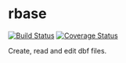 rbase
=====

[![Build Status](https://travis-ci.org/cybrilla/rbase.svg?branch=master)](https://travis-ci.org/cybrilla/rbase)
[![Coverage Status](https://coveralls.io/repos/github/cybrilla/rbase/badge.svg?branch=master)](https://coveralls.io/github/cybrilla/rbase?branch=master)

Create, read and edit dbf files.
